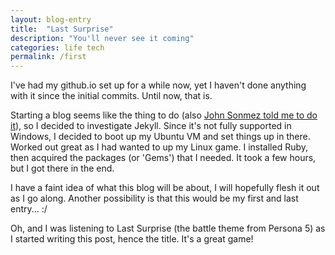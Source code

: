 ```yaml
---
layout: blog-entry
title:  "Last Surprise"
description: "You'll never see it coming"
categories: life tech
permalink: /first
---
```

I've had my github.io set up for a while now, yet I haven't done anything with it since the initial commits. Until now, that is.

Starting a blog seems like the thing to do (also [John Sonmez told me to do it][jsonm]), so I decided to investigate Jekyll. Since it's not fully supported in Windows, I decided to boot up my Ubuntu VM and set things up in there. Worked out great as I had wanted to up my Linux game. I installed Ruby, then acquired the packages (or 'Gems') that I needed. It took a few hours, but I got there in the end.

I have a faint idea of what this blog will be about, I will hopefully flesh it out as I go along. Another possibility is that this would be my first and last entry... :/

Oh, and I was listening to Last Surprise (the battle theme from Persona 5) as I started writing this post, hence the title. It's a great game!

[jsonm]: https://www.youtube.com/user/jsonmez/videos